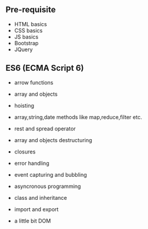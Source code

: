 ## Pre-requisite
* HTML basics
* CSS basics
* JS basics
* Bootstrap
* JQuery

## ES6  (ECMA Script 6)
* arrow functions 
* array and objects
* hoisting
* array,string,date methods like map,reduce,filter etc.
* rest and spread operator
* array and objects destructuring
* closures
* error handling 


* event capturing and bubbling
* asyncronous programming
* class and inheritance
* import and export
* a little bit DOM